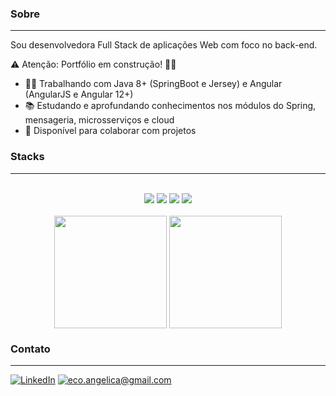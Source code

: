 <!--
**AngelicaAlbano/AngelicaAlbano** is a ✨ _special_ ✨ repository because its `README.md` (this file) appears on your GitHub profile.

Here are some ideas to get you started:

- 🔭 I’m currently working on ...
- 🌱 I’m currently learning ...
- 👯 I’m looking to collaborate on ...
- 🤔 I’m looking for help with ...
- 💬 Ask me about ...
- 📫 How to reach me: ...
- 😄 Pronouns: ...
- ⚡ Fun fact: ...
-->

### Sobre 
---
Sou desenvolvedora Full Stack de aplicações Web com foco no back-end.

:warning: Atenção: Portfólio em construção! :construction_worker_woman:

- :woman_technologist: Trabalhando com Java 8+ (SpringBoot e Jersey) e Angular (AngularJS e Angular 12+)
- :books: Estudando e aprofundando conhecimentos nos módulos do Spring, mensageria, microsserviços e cloud
- :handshake: Disponível para colaborar com projetos


### Stacks
---
<br />
<div align="center">
<img src="https://img.shields.io/badge/Java-ED8B00?style=for-the-badge&logo=openjdk&logoColor=white)]" />
<img src="https://img.shields.io/badge/spring-%236DB33F.svg?style=for-the-badge&logo=spring&logoColor=white" />
<img src="https://img.shields.io/badge/postgres-%23316192.svg?style=for-the-badge&logo=postgresql&logoColor=white" />
<img src="https://img.shields.io/badge/angular-%23DD0031.svg?style=for-the-badge&logo=angular&logoColor=white" />
<br />
<br />
<img align="center" height="180px" src="https://github-readme-stats.vercel.app/api/top-langs/?username=angelicaalbano&layout=compact&hide=scss,html,css&hide_border=true&custom_title=Top+Linguagens&theme=graywhite" />&nbsp;<img align="center" height="180px" src="https://github-readme-stats.vercel.app/api?username=angelicaalbano&count_private=true&show_icons=true&theme=graywhite&hide_rank=true&hide=issues&card_width=350px&hide_border=true&custom_title=Estatísticas&icon_color=4c71f2&locale=pt-br" />
</div>

### Contato
---

<a href="https://www.linkedin.com/in/angelica-albano/">![LinkedIn](https://img.shields.io/badge/linkedin-%230077B5.svg?style=for-the-badge&logo=linkedin&logoColor=white+)</a>
<a href="mailTo:eco.angelica@gmail.com">![eco.angelica@gmail.com](https://img.shields.io/badge/Gmail-D14836?style=for-the-badge&logo=gmail&logoColor=white)</a>
